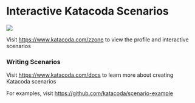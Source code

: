 # Interactive Katacoda Scenarios

[![](http://shields.katacoda.com/katacoda/zzone/count.svg)](https://www.katacoda.com/zzone "Get your profile on Katacoda.com")

Visit https://www.katacoda.com/zzone to view the profile and interactive scenarios

### Writing Scenarios
Visit https://www.katacoda.com/docs to learn more about creating Katacoda scenarios

For examples, visit https://github.com/katacoda/scenario-example
